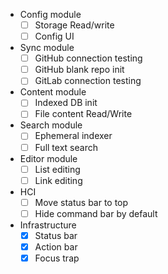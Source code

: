 - Config module
  - [ ] Storage Read/write
  - [ ] Config UI
- Sync module
  - [ ] GitHub connection testing
  - [ ] GitHub blank repo init
  - [ ] GitLab connection testing
- Content module
  - [ ] Indexed DB init
  - [ ] File content Read/Write
- Search module
  - [ ] Ephemeral indexer
  - [ ] Full text search
- Editor module
  - [ ] List editing
  - [ ] Link editing
- HCI
  - [ ] Move status bar to top
  - [ ] Hide command bar by default
- Infrastructure
  - [x] Status bar
  - [x] Action bar
  - [x] Focus trap
